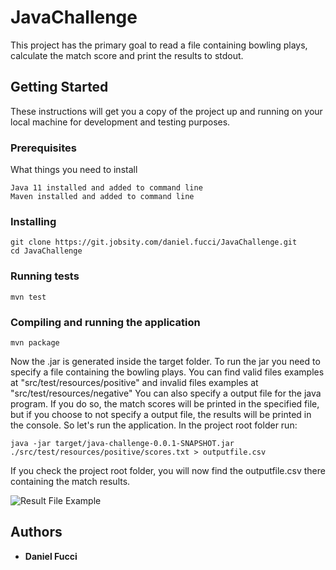 # JavaChallenge

This project has the primary goal to read a file containing bowling plays, calculate the match score and print the results to stdout.

## Getting Started

These instructions will get you a copy of the project up and running on your local machine for development and testing purposes. 

### Prerequisites

What things you need to install

```
Java 11 installed and added to command line
Maven installed and added to command line
```

### Installing


```
git clone https://git.jobsity.com/daniel.fucci/JavaChallenge.git
cd JavaChallenge
``` 

### Running tests

```
mvn test
``` 

### Compiling and running the application

```
mvn package
``` 

Now the .jar is generated inside the target folder.
To run the jar you need to specify a file containing the bowling plays. You can find valid files examples at "src/test/resources/positive" and invalid files examples at "src/test/resources/negative"
You can also specify a output file for the java program. If you do so, the match scores will be printed in the specified file, but if you choose to not specify a output file, the results will be printed in the console.
So let's run the application. In the project root folder run: 

```
java -jar target/java-challenge-0.0.1-SNAPSHOT.jar ./src/test/resources/positive/scores.txt > outputfile.csv
``` 
If you check the project root folder, you will now find the outputfile.csv there containing the match results.

![Result File Example](https://imgur.com/vspYA7S)

## Authors

* **Daniel Fucci**
